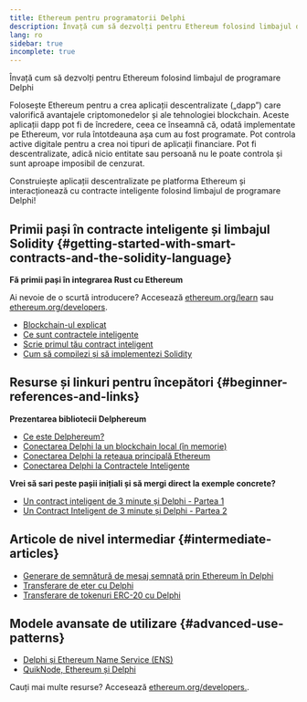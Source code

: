 ```yaml
---
title: Ethereum pentru programatorii Delphi
description: Învață cum să dezvolți pentru Ethereum folosind limbajul de programare Delphi
lang: ro
sidebar: true
incomplete: true
---
```


<div class="featured">

Învață cum să dezvolți pentru Ethereum folosind limbajul de programare Delphi

</div>

Folosește Ethereum pentru a crea aplicații descentralizate („dapp”) care valorifică avantajele criptomonedelor și ale tehnologiei blockchain. Aceste aplicații dapp pot fi de încredere, ceea ce înseamnă că, odată implementate pe Ethereum, vor rula întotdeauna așa cum au fost programate. Pot controla active digitale pentru a crea noi tipuri de aplicații financiare. Pot fi descentralizate, adică nicio entitate sau persoană nu le poate controla și sunt aproape imposibil de cenzurat.

Construiește aplicații descentralizate pe platforma Ethereum și interacționează cu contracte inteligente folosind limbajul de programare Delphi!

## Primii pași în contracte inteligente și limbajul Solidity {#getting-started-with-smart-contracts-and-the-solidity-language}

**Fă primii pași în integrarea Rust cu Ethereum**

Ai nevoie de o scurtă introducere? Accesează [ethereum.org/learn](/learn/) sau [ethereum.org/developers](/developers/).

- [Blockchain-ul explicat](https://kauri.io/article/d55684513211466da7f8cc03987607d5/blockchain-explained)
- [Ce sunt contractele inteligente](https://kauri.io/article/e4f66c6079e74a4a9b532148d3158188/ethereum-101-part-5-the-smart-contract)
- [Scrie primul tău contract inteligent](https://kauri.io/article/124b7db1d0cf4f47b414f8b13c9d66e2/remix-ide-your-first-smart-contract)
- [Cum să compilezi și să implementezi Solidity](https://kauri.io/article/973c5f54c4434bb1b0160cff8c695369/understanding-smart-contract-compilation-and-deployment)

## Resurse și linkuri pentru începători {#beginner-references-and-links}

**Prezentarea bibliotecii Delphereum**

- [Ce este Delphereum?](https://github.com/svanas/delphereum/blob/master/README.md)
- [Conectarea Delphi la un blockchain local (în memorie)](https://medium.com/@svanas/connecting-delphi-to-a-local-in-memory-blockchain-9a1512d6c5b0)
- [Conectarea Delphi la rețeaua principală Ethereum](https://medium.com/@svanas/connecting-delphi-to-the-ethereum-main-net-5faf1feffd83)
- [Conectarea Delphi la Contractele Inteligente](https://medium.com/@svanas/connecting-delphi-to-smart-contracts-3146b12803a1)

**Vrei să sari peste pașii inițiali și să mergi direct la exemple concrete?**

- [Un contract inteligent de 3 minute și Delphi - Partea 1](https://medium.com/@svanas/a-3-minute-smart-contract-and-delphi-61d998571d)
- [Un Contract Inteligent de 3 minute și Delphi - Partea 2](https://medium.com/@svanas/a-3-minute-smart-contract-and-delphi-part-2-446925faa47b)

## Articole de nivel intermediar {#intermediate-articles}

- [Generare de semnătură de mesaj semnată prin Ethereum în Delphi](https://medium.com/@svanas/generating-an-ethereum-signed-message-signature-in-delphi-75661ce5031b)
- [Transferare de eter cu Delphi](https://medium.com/@svanas/transferring-ether-with-delphi-b5f24b1a98a4)
- [Transferare de tokenuri ERC-20 cu Delphi](https://medium.com/@svanas/transferring-erc-20-tokens-with-delphi-bb44c05b295d)

## Modele avansate de utilizare {#advanced-use-patterns}

- [Delphi și Ethereum Name Service (ENS)](https://medium.com/@svanas/delphi-and-ethereum-name-service-ens-4443cd278af7)
- [QuikNode, Ethereum și Delphi](https://medium.com/@svanas/quiknode-ethereum-and-delphi-f7bfc9671c23)

Cauți mai multe resurse? Accesează [ethereum.org/developers.](/developers/).
